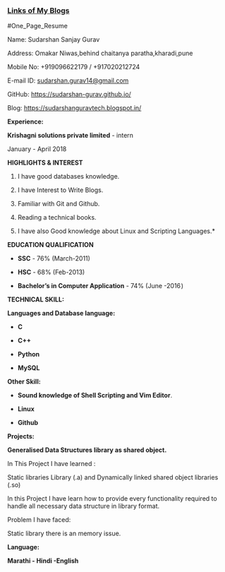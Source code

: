 ### [Links of My Blogs](https://sudarshan-gurav.github.io/link)

#One_Page_Resume

Name:        Sudarshan Sanjay Gurav

Address:     Omakar Niwas,behind chaitanya paratha,kharadi,pune

Mobile No:  +919096622179 / +917020212724

E-mail ID:  sudarshan.gurav14@gmail.com

GitHub:     https://sudarshan-gurav.github.io/

Blog:       https://sudarshanguravtech.blogspot.in/

**Experience:**

**Krishagni solutions private limited** - intern

January - April 2018 

**HIGHLIGHTS & INTEREST**

1. I have good databases knowledge.

2. I have Interest to Write Blogs.

3. Familiar with Git and Github.

4. Reading a technical books.

5. I have also Good knowledge about Linux and Scripting Languages.*

**EDUCATION QUALIFICATION**

* **SSC** - 76%  (March-2011)

* **HSC** - 68% (Feb-2013)

* **Bachelor’s in Computer Application** - 74%  (June -2016 )

**TECHNICAL SKILL:**

**Languages and Database language:**

* **C**	

* **C++**		

* **Python**	

* **MySQL**

**Other Skill:**

* **Sound knowledge of Shell Scripting and Vim Editor**.

* **Linux**

* **Github**


**Projects:**

**Generalised Data Structures library as shared object.**

In This Project I have learned :

Static libraries Library (.a) and Dynamically linked shared object libraries (.so)

In this Project I have learn how  to provide every functionality required to handle all necessary data structure in library format.

Problem I have faced:

Static library there is an memory issue.

**Language:**

**Marathi - Hindi -English**

